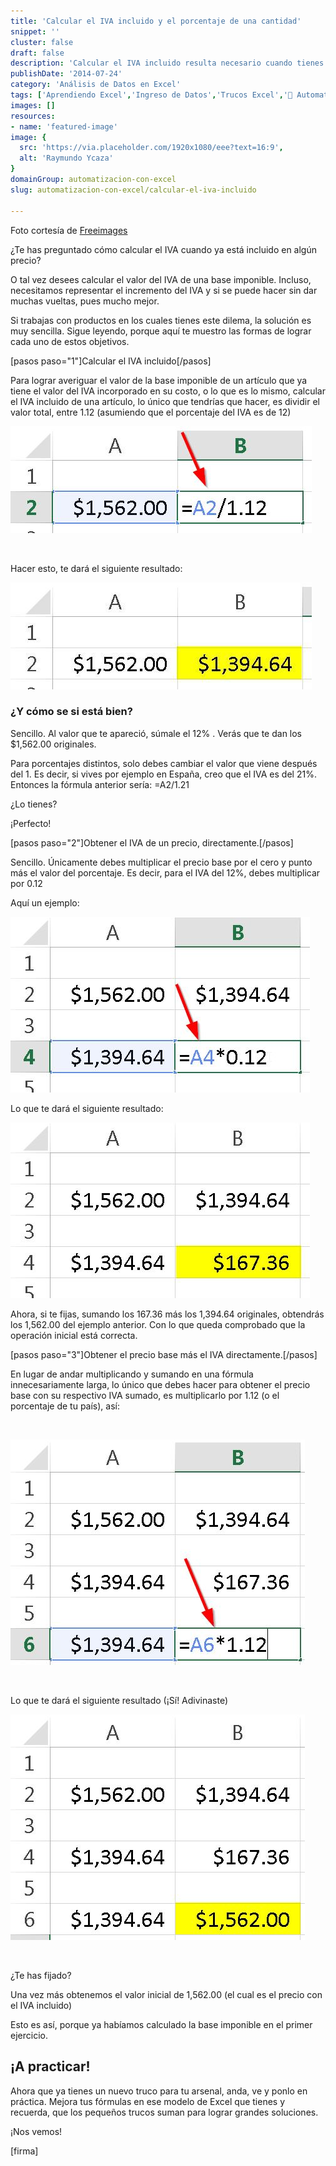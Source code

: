 ```yaml
---
title: 'Calcular el IVA incluido y el porcentaje de una cantidad'
snippet: ''
cluster: false
draft: false 
description: 'Calcular el IVA incluido resulta necesario cuando tienes esos catálogos de precios sin detalle de impuestos. Aquí te muestro cómo hacerlo fácil y sencillo.'
publishDate: '2014-07-24'
category: 'Análisis de Datos en Excel'
tags: ['Aprendiendo Excel','Ingreso de Datos','Trucos Excel','🤖 Automatización con Excel']
images: []
resources: 
- name: 'featured-image'
image: {
  src: 'https://via.placeholder.com/1920x1080/eee?text=16:9',
  alt: 'Raymundo Ycaza'
}
domainGroup: automatizacion-con-excel
slug: automatizacion-con-excel/calcular-el-iva-incluido

---
```


Foto cortesía de [Freeimages](http://www.freeimages.com/photo/649206 "Freeimages")

¿Te has preguntado cómo calcular el IVA cuando ya está incluido en algún precio?

O tal vez desees calcular el valor del IVA de una base imponible. Incluso, necesitamos representar el incremento del IVA y si se puede hacer sin dar muchas vueltas, pues mucho mejor.

Si trabajas con productos en los cuales tienes este dilema, la solución es muy sencilla. Sigue leyendo, porque aquí te muestro las formas de lograr cada uno de estos objetivos.

\[pasos paso="1"\]Calcular el IVA incluido\[/pasos\]

Para lograr averiguar el valor de la base imponible de un artículo que ya tiene el valor del IVA incorporado en su costo, o lo que es lo mismo, calcular el IVA incluido de una artículo, lo único que tendrías que hacer, es dividir el valor total, entre 1.12 (asumiendo que el porcentaje del IVA es de 12)

![Calcular el IVA incluido](images/calcular-el-iva-incluido_001.jpg)

 

Hacer esto, te dará el siguiente resultado:

![Calcular el IVA incluido](images/calcular-el-iva-incluido_002.jpg)

### ¿Y cómo se si está bien?

Sencillo. Al valor que te apareció, súmale el 12% . Verás que te dan los $1,562.00 originales.

Para porcentajes distintos, solo debes cambiar el valor que viene después del 1. Es decir, si vives por ejemplo en España, creo que el IVA es del 21%. Entonces la fórmula anterior sería: =A2/1.21

¿Lo tienes?

¡Perfecto!

\[pasos paso="2"\]Obtener el IVA de un precio, directamente.\[/pasos\]

Sencillo. Únicamente debes multiplicar el precio base por el cero y punto más el valor del porcentaje. Es decir, para el IVA del 12%, debes multiplicar por 0.12

Aquí un ejemplo:

![Calcular el IVA incluido](images/calcular-el-iva-incluido_003.jpg)

Lo que te dará el siguiente resultado:

![Calcular el IVA incluido](images/calcular-el-iva-incluido_004.jpg)

Ahora, si te fijas, sumando los 167.36 más los 1,394.64 originales, obtendrás los 1,562.00 del ejemplo anterior. Con lo que queda comprobado que la operación inicial está correcta.

\[pasos paso="3"\]Obtener el precio base más el IVA directamente.\[/pasos\]

En lugar de andar multiplicando y sumando en una fórmula innecesariamente larga, lo único que debes hacer para obtener el precio base con su respectivo IVA sumado, es multiplicarlo por 1.12 (o el porcentaje de tu país), así:

 

![Calcular el IVA incluido](images/calcular-el-iva-incluido_005.jpg)

 

Lo que te dará el siguiente resultado (¡Sí! Adivinaste)

![Calcular el IVA incluido](images/calcular-el-iva-incluido_006.jpg)

 

¿Te has fijado?

Una vez más obtenemos el valor inicial de 1,562.00 (el cual es el precio con el IVA incluido)

Esto es así, porque ya habíamos calculado la base imponible en el primer ejercicio.

## ¡A practicar!

Ahora que ya tienes un nuevo truco para tu arsenal, anda, ve y ponlo en práctica. Mejora tus fórmulas en ese modelo de Excel que tienes y recuerda, que los pequeños trucos suman para lograr grandes soluciones.

¡Nos vemos!

\[firma\]

